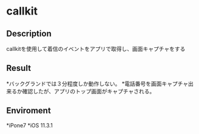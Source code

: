 # callkit

## Description
callkitを使用して着信のイベントをアプリで取得し、画面キャプチャをする

## Result
*バックグランドでは３分程度しか動作しない。
*電話番号を画面キャプチャ出来るか確認したが、アプリのトップ画面がキャプチャされる。

## Enviroment
*iPone7
*iOS 11.3.1
